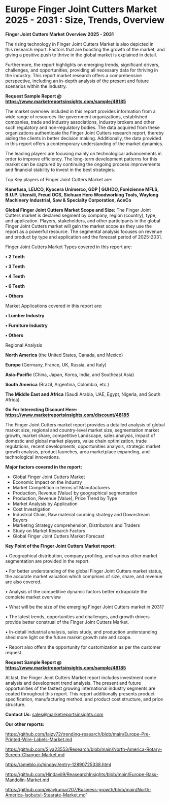 # Europe Finger Joint Cutters Market 2025 - 2031 : Size, Trends, Overview

<Strong> Finger Joint Cutters Market Overview 2025 - 2031</strong>

The rising technology in Finger Joint Cutters Market is also depicted in this research report. Factors that are boosting the growth of the market, and giving a positive push to thrive in the global market is explained in detail.

Furthermore, the report highlights on emerging trends, significant drivers, challenges, and opportunities, providing all necessary data for thriving in the industry. This report market research offers a comprehensive perspective, including an in-depth analysis of the present and future scenarios within the industry.

<strong>Request Sample Report @ <a href=https://www.marketreportsinsights.com/sample/48185>https://www.marketreportsinsights.com/sample/48185</a></strong>

The market overview included in this report provides information from a wide range of resources like government organizations, established companies, trade and industry associations, industry brokers and other such regulatory and non-regulatory bodies. The data acquired from these organizations authenticate the Finger Joint Cutters research report, thereby aiding the clients in better decision making. Additionally, the data provided in this report offers a contemporary understanding of the market dynamics.

The leading players are focusing mainly on technological advancements in order to improve efficiency. The long-term development patterns for this market can be captured by continuing the ongoing process improvements and financial stability to invest in the best strategies.

Top Key players of Finger Joint Cutters Market are:

<strong>Kanefusa, LEUCO, Kyocera Unimerco, GDP | GUHDO, Forézienne MFLS, B.U.P. Utensili, Freud OCS, Sichuan Hero Woodworking Tools, Waylong Machinery Industrial, Saw & Specialty Corporation, AceCo</strong>

<strong><b>Global Finger Joint Cutters Market Scope and Size:</b></strong>
The Finger Joint Cutters market is declared segment by company, region (country), type, and application. Players, stakeholders, and other participants in the global Finger Joint Cutters market will gain the market scope as they use the report as a powerful resource. The segmental analysis focuses on revenue and product by type and application and the forecast period of 2025-2031.

Finger Joint Cutters Market Types covered in this report are:

<strong>•  2 Teeth

•  3 Teeth

•  4 Teeth

•  6 Teeth

•  Others</strong>

Market Applications covered in this report are:

<strong>•  Lumber Industry

•  Furniture Industry

•  Others</strong> 

Regional Analysis

<strong>North America</strong> (the United States, Canada, and Mexico)

<strong>Europe</strong> (Germany, France, UK, Russia, and Italy)

<strong>Asia-Pacific</strong> (China, Japan, Korea, India, and Southeast Asia)

<strong>South America</strong> (Brazil, Argentina, Colombia, etc.)

<strong>The Middle East and Africa</strong> (Saudi Arabia, UAE, Egypt, Nigeria, and South Africa)

<strong>Go For Interesting Discount Here: <a href=https://www.marketreportsinsights.com/discount/48185>https://www.marketreportsinsights.com/discount/48185</a></strong>

The Finger Joint Cutters market report provides a detailed analysis of global market size, regional and country-level market size, segmentation market growth, market share, competitive Landscape, sales analysis, impact of domestic and global market players, value chain optimization, trade regulations, recent developments, opportunities analysis, strategic market growth analysis, product launches, area marketplace expanding, and technological innovations.

<strong><b>Major factors covered in the report:</b></strong>
<ul>
  <li>Global Finger Joint Cutters Market </li>
  <li>Economic Impact on the Industry</li>
  <li>Market Competition in terms of Manufacturers</li>
  <li>Production, Revenue (Value) by geographical segmentation</li>
  <li>Production, Revenue (Value), Price Trend by Type</li>
  <li>Market Analysis by Application</li>
  <li>Cost Investigation</li>
  <li>Industrial Chain, Raw material sourcing strategy and Downstream Buyers</li>
  <li>Marketing Strategy comprehension, Distributors and Traders</li>
  <li>Study on Market Research Factors</li>
  <li>Global Finger Joint Cutters Market Forecast</li>
</ul>

<strong><b>Key Point of the Finger Joint Cutters Market report:</b></strong>

• Geographical distribution, company profiling, and various other market segmentation are provided in the report.

• For better understanding of the global Finger Joint Cutters market status, the accurate market valuation which comprises of size, share, and revenue are also covered.

• Analysis of the competitive dynamic factors better extrapolate the complete market overview

• What will be the size of the emerging Finger Joint Cutters market in 2031?

• The latest trends, opportunities and challenges, and growth drivers provide better construal of the Finger Joint Cutters Market.

• In-detail industrial analysis, sales study, and production understanding shed more light on the future market growth rate and scope.

• Report also offers the opportunity for customization as per the customer request.

<strong>Request Sample Report @ <a href=https://www.marketreportsinsights.com/sample/48185>https://www.marketreportsinsights.com/sample/48185</a></strong>

At last, the Finger Joint Cutters Market report includes investment come analysis and development trend analysis. The present and future opportunities of the fastest growing international industry segments are coated throughout this report. This report additionally presents product specification, manufacturing method, and product cost structure, and price structure.

<strong>Contact Us:</strong>
sales@marketreportsinsights.com

<strong>Our other reports:</strong>

<a href=https://github.com/faizy72/trending-research/blob/main/Europe-Pre-Printed-Wire-Labels-Market.md>https://github.com/faizy72/trending-research/blob/main/Europe-Pre-Printed-Wire-Labels-Market.md</a>

<a href=https://github.com/Siya23553/Research/blob/main/North-America-Rotary-Screen-Changer-Market.md>https://github.com/Siya23553/Research/blob/main/North-America-Rotary-Screen-Changer-Market.md</a>

<a href=https://ameblo.jp/hindavi/entry-12890725338.html>https://ameblo.jp/hindavi/entry-12890725338.html</a>

<a href=https://github.com/Hindavii9/ReasearchInsights/blob/main/Europe-Bass-Mandolin-Market.md>https://github.com/Hindavii9/ReasearchInsights/blob/main/Europe-Bass-Mandolin-Market.md</a>

<a href=https://github.com/vijaykumar207/Business-growth/blob/main/North-America-Isobutyl-Stearate-Market.md>https://github.com/vijaykumar207/Business-growth/blob/main/North-America-Isobutyl-Stearate-Market.md</a>"
